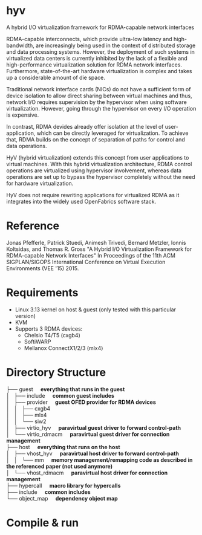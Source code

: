 # hyv
A hybrid I/O virtualization framework for RDMA-capable network interfaces

RDMA-capable interconnects, which provide ultra-low latency and high-bandwidth, are increasingly being used in the context of distributed storage and data processing systems. However, the deployment of such systems in virtualized data centers is currently inhibited by the lack of a flexible and high-performance virtualization solution for RDMA network interfaces. Furthermore, state-of-the-art hardware virtualization is complex and takes up a considerable amount of die space.

Traditional network interface cards (NICs) do not have a sufficient form of device isolation to allow direct sharing between virtual machines and thus, network I/O requires supervision by the hypervisor when using software virtualization. However, going through the hypervisor on every I/O operation is expensive.

In contrast, RDMA devides already offer isolation at the level of user-application, which can be directly leveraged for virtualization. To achieve that, RDMA builds on the concept of separation of paths for control and data operations.

HyV (hybrid virtualization) extends this concept from user applications to virtual machines. With this hybrid virtualization architecture, RDMA control operations are virtualized using hypervisor involvement, whereas data operations are set up to bypass the hypervisor completely without the need for hardware virtualization.

HyV does not require rewriting applications for virtualized RDMA as it integrates into the widely used OpenFabrics software stack.

# Reference
Jonas Pfefferle, Patrick Stuedi, Animesh Trivedi, Bernard Metzler, Ionnis Koltsidas, and Thomas R. Gross
"A Hybrid I/O Virtualization Framework for RDMA-capable Network Interfaces"
In Proceedings of the 11th ACM SIGPLAN/SIGOPS International Conference on Virtual Execution Environments (VEE '15) 2015.

# Requirements

* Linux 3.13 kernel on host & guest (only tested with this particular version)
* KVM
* Supports 3 RDMA devices:
  * Chelsio T4/T5 (cxgb4)
  * SoftiWARP
  * Mellanox ConnectX1/2/3 (mlx4)

# Directory Structure

├── guest &nbsp;&nbsp;&nbsp;&nbsp;<b>everything that runs in the guest</b>  
│   ├── include &nbsp;&nbsp;&nbsp;&nbsp;<b>common guest includes</b>  
│   ├── provider    &nbsp;&nbsp;&nbsp;&nbsp;<b>guest OFED provider for RDMA devices</b>   
│   │   ├── cxgb4  
│   │   ├── mlx4  
│   │   └── siw2  
│   ├── virtio_hyv    &nbsp;&nbsp;&nbsp;&nbsp;<b>paravirtual guest driver to forward control-path</b>    
│   └── virtio_rdmacm   &nbsp;&nbsp;&nbsp;&nbsp;<b>paravirtual guest driver for connection management</b>    
├── host    &nbsp;&nbsp;&nbsp;&nbsp;<b>everything that runs on the host</b>    
│   ├── vhost_hyv   &nbsp;&nbsp;&nbsp;&nbsp;<b>paravirtual host driver to forward control-path</b>  
│   │   └── mm    &nbsp;&nbsp;&nbsp;&nbsp;<b>memory management/remapping code as described in the referenced paper (not used anymore)</b>   
│   └── vhost_rdmacm    &nbsp;&nbsp;&nbsp;&nbsp;<b>paravirtual host driver for connection management</b>  
├── hypercall   &nbsp;&nbsp;&nbsp;&nbsp;<b>macro library for hypercalls</b>  
├── include   &nbsp;&nbsp;&nbsp;&nbsp;<b>common includes</b>  
└── object_map   &nbsp;&nbsp;&nbsp;&nbsp;<b>dependency object map</b>  


# Compile & run
